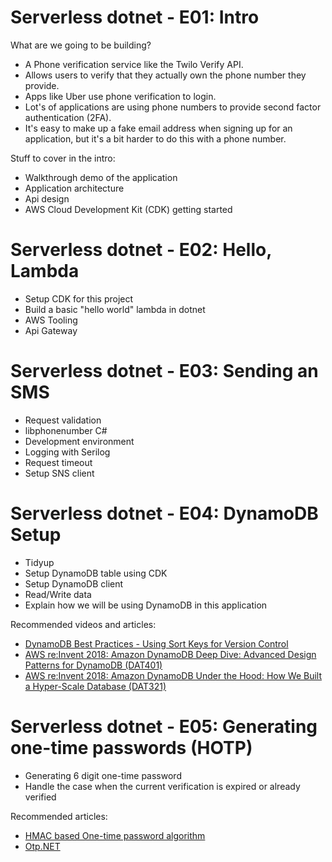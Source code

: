 # Serverless dotnet - E01: Intro

What are we going to be building?

* A Phone verification service like the Twilo Verify API.
* Allows users to verify that they actually own the phone number they provide.
* Apps like Uber use phone verification to login.
* Lot's of applications are using phone numbers to provide second factor authentication (2FA). 
* It's easy to make up a fake email address when signing up for an application, but it's a bit harder to do this with a phone number.

Stuff to cover in the intro:

* Walkthrough demo of the application
* Application architecture
* Api design
* AWS Cloud Development Kit (CDK) getting started

# Serverless dotnet - E02: Hello, Lambda

* Setup CDK for this project
* Build a basic "hello world" lambda in dotnet
* AWS Tooling
* Api Gateway

# Serverless dotnet - E03: Sending an SMS

* Request validation
* libphonenumber C#
* Development environment
* Logging with Serilog
* Request timeout
* Setup SNS client

# Serverless dotnet - E04: DynamoDB Setup

* Tidyup
* Setup DynamoDB table using CDK
* Setup DynamoDB client
* Read/Write data
* Explain how we will be using DynamoDB in this application

Recommended videos and articles:

* [DynamoDB Best Practices - Using Sort Keys for Version Control](https://docs.aws.amazon.com/amazondynamodb/latest/developerguide/best-practices.html)
* [AWS re:Invent 2018: Amazon DynamoDB Deep Dive: Advanced Design Patterns for DynamoDB (DAT401)](https://www.youtube.com/watch?v=HaEPXoXVf2k)
* [AWS re:Invent 2018: Amazon DynamoDB Under the Hood: How We Built a Hyper-Scale Database (DAT321)](https://www.youtube.com/watch?v=yvBR71D0nAQ&t=2774s)

# Serverless dotnet - E05: Generating one-time passwords (HOTP)

* Generating 6 digit one-time password
* Handle the case when the current verification is expired or already verified

Recommended articles:

* [HMAC based One-time password algorithm](https://en.wikipedia.org/wiki/HMAC-based_One-time_Password_algorithm)
* [Otp.NET](https://github.com/kspearrin/Otp.NET)


